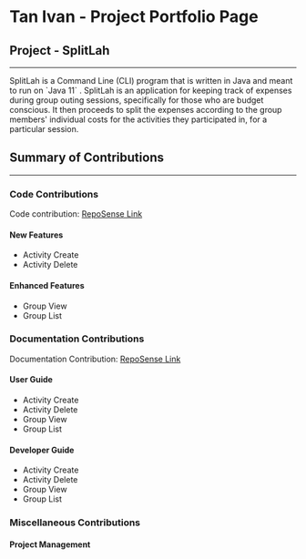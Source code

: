 # Tan Ivan - Project Portfolio Page

## Project - SplitLah
<hr>
SplitLah is a Command Line (CLI) program that is written in Java and meant to run on `Java 11` . SplitLah is an 
application for keeping track of expenses during group outing sessions, specifically for those 
who are budget conscious. It then proceeds to split the expenses according to the group members' individual costs for 
the activities they participated in, for a particular session.

## Summary of Contributions
<hr>

### Code Contributions
Code contribution: [RepoSense Link](https://nus-cs2113-ay2122s2.github.io/tp-dashboard/?search=&sort=totalCommits%20dsc&sortWithin=title&timeframe=commit&mergegroup=&groupSelect=groupByRepos&breakdown=true&checkedFileTypes=docs~functional-code~test-code~other&since=2022-02-18&tabOpen=true&tabType=authorship&tabAuthor=ivanaitzliddat&tabRepo=AY2122S2-CS2113T-T10-1%2Ftp%5Bmaster%5D&authorshipIsMergeGroup=false&authorshipFileTypes=functional-code~test-code&authorshipIsBinaryFileTypeChecked=false)

#### New Features
- Activity Create
- Activity Delete

#### Enhanced Features
- Group View
- Group List

### Documentation Contributions
Documentation Contribution: [RepoSense Link](https://nus-cs2113-ay2122s2.github.io/tp-dashboard/?search=&sort=totalCommits%20dsc&sortWithin=title&timeframe=commit&mergegroup=&groupSelect=groupByRepos&breakdown=true&checkedFileTypes=docs~functional-code~test-code~other&since=2022-02-18&tabOpen=true&tabType=authorship&tabAuthor=ivanaitzliddat&tabRepo=AY2122S2-CS2113T-T10-1%2Ftp%5Bmaster%5D&authorshipIsMergeGroup=false&authorshipFileTypes=docs&authorshipIsBinaryFileTypeChecked=false)

#### User Guide
- Activity Create
- Activity Delete
- Group View
- Group List

#### Developer Guide
- Activity Create
- Activity Delete
- Group View
- Group List

### Miscellaneous Contributions

#### Project Management
